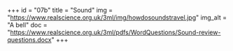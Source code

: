 +++
id = "07b"
title = "Sound"
img = "https://www.realscience.org.uk/3ml/img/howdosoundstravel.jpg"
img_alt = "A bell"
doc = "https://www.realscience.org.uk/3ml/pdfs/WordQuestions/Sound-review-questions.docx"
+++
